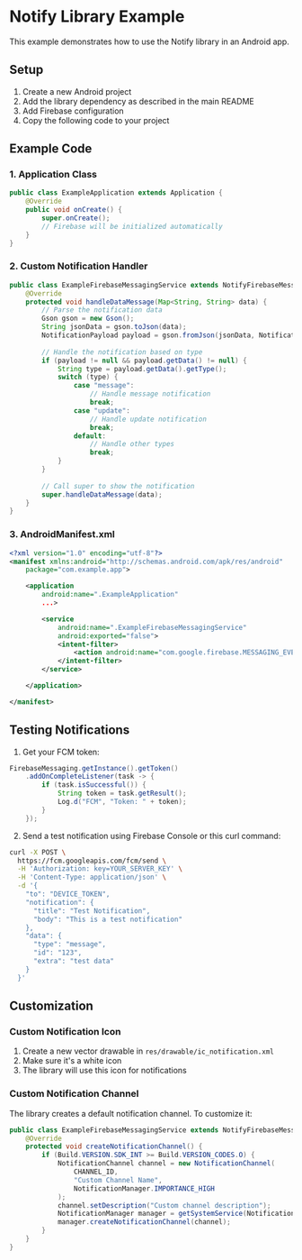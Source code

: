 # Notify Library Example

This example demonstrates how to use the Notify library in an Android app.

## Setup

1. Create a new Android project
2. Add the library dependency as described in the main README
3. Add Firebase configuration
4. Copy the following code to your project

## Example Code

### 1. Application Class

```java
public class ExampleApplication extends Application {
    @Override
    public void onCreate() {
        super.onCreate();
        // Firebase will be initialized automatically
    }
}
```

### 2. Custom Notification Handler

```java
public class ExampleFirebaseMessagingService extends NotifyFirebaseMessagingService {
    @Override
    protected void handleDataMessage(Map<String, String> data) {
        // Parse the notification data
        Gson gson = new Gson();
        String jsonData = gson.toJson(data);
        NotificationPayload payload = gson.fromJson(jsonData, NotificationPayload.class);
        
        // Handle the notification based on type
        if (payload != null && payload.getData() != null) {
            String type = payload.getData().getType();
            switch (type) {
                case "message":
                    // Handle message notification
                    break;
                case "update":
                    // Handle update notification
                    break;
                default:
                    // Handle other types
                    break;
            }
        }
        
        // Call super to show the notification
        super.handleDataMessage(data);
    }
}
```

### 3. AndroidManifest.xml

```xml
<?xml version="1.0" encoding="utf-8"?>
<manifest xmlns:android="http://schemas.android.com/apk/res/android"
    package="com.example.app">

    <application
        android:name=".ExampleApplication"
        ...>

        <service
            android:name=".ExampleFirebaseMessagingService"
            android:exported="false">
            <intent-filter>
                <action android:name="com.google.firebase.MESSAGING_EVENT" />
            </intent-filter>
        </service>

    </application>

</manifest>
```

## Testing Notifications

1. Get your FCM token:
```java
FirebaseMessaging.getInstance().getToken()
    .addOnCompleteListener(task -> {
        if (task.isSuccessful()) {
            String token = task.getResult();
            Log.d("FCM", "Token: " + token);
        }
    });
```

2. Send a test notification using Firebase Console or this curl command:
```bash
curl -X POST \
  https://fcm.googleapis.com/fcm/send \
  -H 'Authorization: key=YOUR_SERVER_KEY' \
  -H 'Content-Type: application/json' \
  -d '{
    "to": "DEVICE_TOKEN",
    "notification": {
      "title": "Test Notification",
      "body": "This is a test notification"
    },
    "data": {
      "type": "message",
      "id": "123",
      "extra": "test data"
    }
  }'
```

## Customization

### Custom Notification Icon

1. Create a new vector drawable in `res/drawable/ic_notification.xml`
2. Make sure it's a white icon
3. The library will use this icon for notifications

### Custom Notification Channel

The library creates a default notification channel. To customize it:

```java
public class ExampleFirebaseMessagingService extends NotifyFirebaseMessagingService {
    @Override
    protected void createNotificationChannel() {
        if (Build.VERSION.SDK_INT >= Build.VERSION_CODES.O) {
            NotificationChannel channel = new NotificationChannel(
                CHANNEL_ID,
                "Custom Channel Name",
                NotificationManager.IMPORTANCE_HIGH
            );
            channel.setDescription("Custom channel description");
            NotificationManager manager = getSystemService(NotificationManager.class);
            manager.createNotificationChannel(channel);
        }
    }
}
``` 
